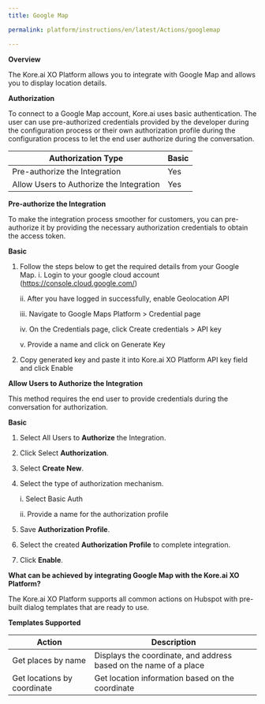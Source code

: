 ```yaml
---
title: Google Map

permalink: platform/instructions/en/latest/Actions/googlemap

---
```


<base target="_blank">
<container>

**Overview**

The Kore.ai XO Platform allows you to integrate with Google Map and allows you to display location details.

</container>

<container>

**Authorization**
 
To connect to a Google Map account, Kore.ai uses basic authentication. The user can use pre-authorized credentials provided by the developer during the configuration process or their own authorization profile during the configuration process to let the end user authorize during the conversation.
 
 
 |Authorization Type                      | Basic |
 |----------------------------------------|-------|
 |Pre-authorize the Integration           |  Yes  |
 |Allow Users to Authorize the Integration|  Yes  |


**Pre-authorize the Integration**
 
 To make the integration process smoother for customers, you can pre-authorize it by providing the necessary authorization credentials to obtain the access token.


 **Basic**
 
1. Follow the steps below to get the required details from your Google Map.
    i.   Login to your google cloud account (https://console.cloud.google.com/)

    ii.  After you have logged in successfully, enable Geolocation API
    
    iii. Navigate to Google Maps Platform > Credential page 
      
    iv.  On the Credentials page, click Create credentials > API key
       
    v.    Provide a name and click on Generate Key         
 
2. Copy generated key and paste it into Kore.ai XO Platform API key field and click Enable
 
 
**Allow Users to Authorize the Integration**
 
This method requires the end user to provide credentials during the conversation for authorization.
 
**Basic**
 
1. Select All Users to **Authorize** the Integration.
 
2. Click Select **Authorization**.
 
3. Select **Create New**.
 
4. Select the type of authorization mechanism.
 
    i. Select Basic Auth
 
   ii. Provide a name for the authorization profile
 
5. Save **Authorization Profile**.
 
6. Select the created **Authorization Profile** to complete integration.
 
7. Click **Enable**.
 
 </container>
 
 <container>

**What can be achieved by integrating Google Map with the Kore.ai XO Platform?**
 
 The Kore.ai XO Platform supports all common actions on Hubspot with pre-built dialog templates that are ready to use.
 
**Templates Supported**

| Action           | Description            |
|------------------|------------------------|
|Get places by name   |Displays the coordinate, and address based on the name of a place  |
|Get locations by coordinate   |Get location information based on the coordinate|

</container>
